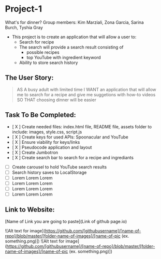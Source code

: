 # Project-1
What's for dinner?
Group members: Kim Marziali, Zona Garcia, Sarina Burch, Tyshia Gray

* This project is to create an application that will allow a user to:
    - Search for recipe
    - The search will provide a search result consisting of 
        - possible recipes
        - top YouTube with ingredient keyword
    - Ability to store search history 

## The User Story:
> AS A busy adult with limited time 
> I WANT an application that will allow me to search for a recipe and give me suggetions with how-to videos
> SO THAT choosing dinner will be easier

## Task To Be Completed:
- [ X ] Create needed files: index.html file, README file, assets folder to include: images, style.css, script.js 
- [ X ] Create keys for used APIs: Spoonacular and YouTube
- [ X ] Ensure viability for keys/links
- [ X ] Pseudocode application and layout
- [ X ] Create Jumbotron
- [ X ] Create search bar to search for a recipe and ingrediants
- [   ] Create carousel to hold YouTube search results
- [   ] Search history saves to LocalStorage
- [   ] Lorem Lorem Lorem
- [   ] Lorem Lorem Lorem
- [   ] Lorem Lorem Lorem
- [   ] Lorem Lorem Lorem

## Link to Website:
[Name of Link you are going to paste](Link of github page.io)

![Alt text for image](https://github.com/[githubusername]/[name-of-repo]/blob/master/[folder-name-of-images]/[name-of-pic (ex. something.png)])
![Alt text for image](https://github.com/[githubusername]/[name-of-repo]/blob/master/[folder-name-of-images]/[name-of-pic (ex. something.png)])